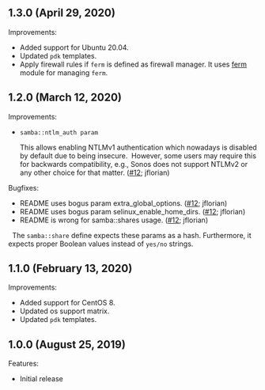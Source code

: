 ## 1.3.0 (April 29, 2020)

Improvements:

- Added support for Ubuntu 20.04.
- Updated `pdk` templates.
- Apply firewall rules if `ferm` is defined as firewall manager. It uses [ferm](https://forge.puppet.com/puppet/ferm) module for managing `ferm`.

## 1.2.0 (March 12, 2020)

Improvements:

- `samba::ntlm_auth param`

  This allows enabling NTLMv1 authentication which nowadays is
  disabled by default due to being insecure.  However, some users may
  require this for backwards compatibility, e.g., Sonos does not
  support NTLMv2 or any other choice for that matter.
  ([#12](https://github.com/rehanone/puppet-samba/pull/12); jflorian)

Bugfixes:

- README uses bogus param extra_global_options. ([#12](https://github.com/rehanone/puppet-samba/pull/12); jflorian)
- README uses bogus param selinux_enable_home_dirs. ([#12](https://github.com/rehanone/puppet-samba/pull/12); jflorian)
- README is wrong for samba::shares usage. ([#12](https://github.com/rehanone/puppet-samba/pull/12); jflorian)

  The `samba::share` define expects these params as a hash. Furthermore,
  it expects proper Boolean values instead of `yes/no` strings.

## 1.1.0 (February 13, 2020)

Improvements:

- Added support for CentOS 8.
- Updated os support matrix.
- Updated `pdk` templates.

## 1.0.0 (August 25, 2019)

Features:

  - Initial release

